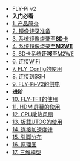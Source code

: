 * FLY-Pi v2
* **入门必看**
* [1. 产品简介](/board/fly_pi_v2/README.md)
* [2. 镜像烧录准备](/board/fly_pi_v2/FLY_π_mirror.md)
* [3. 系统镜像烧录至**SD**卡](/board/fly_pi_v2/sd_mirror.md)
* [4. 系统镜像烧录至**M2WE**](/board/fly_pi_v2/FLY_π_M2WE.md)
* [5. SD卡系统**迁移**至M2WE](/board/fly_pi_v2/sd_to_emmc.md)
* [6. 连接WiFi](/board/fly_pi_v2/to_wifi.md)
* [7. FLY_Config的使用](/board/fly_pi_v2/fly_config.md)
* [8. 连接到SSH](/board/fly_pi_v2/to_ssh.md)
* [9. FLY-Pi-V2的供电](/board/fly_pi_v2/power.md)
* **进阶**
* [10. FLY-TFT的使用](/board/fly_pi_v2/tft.md)
* [11. HDMI屏幕的使用](/board/fly_pi_v2/hdmi.md)
* [12. CPU散热风扇](/board/fly_pi_v2/corefan.md)
* [13. 板载UTOC的使用](/board/fly_pi_v2/utoc.md)
* [14. 连接加速度计](/board/fly_pi_v2/adxl345.md)
* [15. 引脚分布](/board/fly_pi_v2/pinout.md)
* [16. 原理图](/board/fly_pi_v2/schematic.md)
* [17. 三维模型](/board/fly_pi_v2/3dmodel.md)

